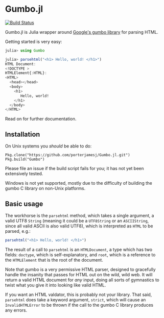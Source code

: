 # Gumbo.jl

[![Build Status](https://travis-ci.org/porterjamesj/Gumbo.jl.svg?branch=master)](https://travis-ci.org/porterjamesj/Gumbo.jl)

Gumbo.jl is Julia wrapper around
[Google's gumbo library](https://github.com/google/gumbo-parser) for
parsing HTML.

Getting started is very easy:


```julia
julia> using Gumbo

julia> parsehtml("<h1> Hello, world! </h1>")
HTML Document:
<!DOCTYPE >
HTMLElement{:HTML}:
<HTML>
  <head></head>
  <body>
    <h1>
       Hello, world!
    </h1>
  </body>
</HTML>
```

Read on for further documentation.

## Installation

On Unix systems you *should* be able to do:

```
Pkg.clone("https://github.com/porterjamesj/Gumbo.jl.git")
Pkg.build("Gumbo")
```

Please file an issue if the build script fails for you; it has not yet
been extensively tested.

Windows is not yet supported, mostly due to the difficulty of building
the gumbo C library on non-Unix platforms.

## Basic usage

The workhorse is the `parsehtml` method, which takes a single
argument, a valid UTF8 `String` (meaning it could be a `UTF8String` or
an `ASCIIString`, since all valid ASCII is also valid UTF8), which is
interpreted as `HTML` to be parsed, e.g.:

```julia
parsehtml("<h1> Hello, world! </h1>")
```

The result of a call to `parsehtml` is an `HTMLDocument`, a type which
has two fields: `doctype`, which is self-explanatory, and `root`,
which is a reference to the `HTMLElement` that is the root of the document.

Note that gumbo is a very permissive HTML parser, designed to
gracefully handle the insanity that passes for HTML out on the wild,
wild web. It will return a valid HTML document for *any* input, doing
all sorts of gymnastics to twist what you give it into looking like
valid HTML.

If you want an HTML valdator, this is probably not your library. That
said, `parsehtml` does take a keyword argument, `strict`, which will
cause an `InvalidHTMLError` to be thrown if the call to the gumbo C
library produces any errors.
